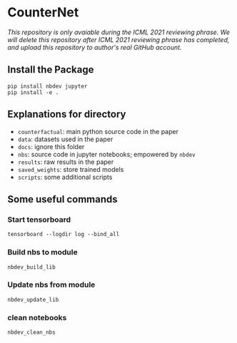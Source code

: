 # CounterNet

*This repository is only avaiable during the ICML 2021 reviewing phrase. We will delete this repository after ICML 2021 reviewing phrase has completed, and upload this repository to author's real GitHub account.*

## Install the Package

```
pip install nbdev jupyter
pip install -e .
```

## Explanations for directory

- `counterfactual`: main python source code in the paper 
- `data`: datasets used in the paper
- `docs`: ignore this folder
- `nbs`: source code in jupyter notebooks; empowered by `nbdev`
- `results`: raw results in the paper
- `saved_weights`: store trained models
- `scripts`: some additional scripts 

## Some useful commands

### Start tensorboard

```
tensorboard --logdir log --bind_all
```

### Build nbs to module

```
nbdev_build_lib
```

### Update nbs from module
```
nbdev_update_lib
```

### clean notebooks
```
nbdev_clean_nbs
```
